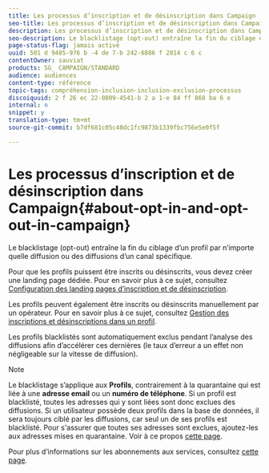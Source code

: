 ```yaml
---
title: Les processus d’inscription et de désinscription dans Campaign
seo-title: Les processus d’inscription et de désinscription dans Campaign
description: Les processus d’inscription et de désinscription dans Campaign
seo-description: Le blacklistage (opt-out) entraîne la fin du ciblage d’un profil par n’importe quelle diffusion ou des diffusions d’un canal spécifique.
page-status-flag: jamais activé
uuid: 501 d 9485-976 b -4 de 7-b 242-6886 f 2814 c 6 c
contentOwner: sauviat
products: SG_ CAMPAIGN/STANDARD
audience: audiences
content-type: référence
topic-tags: compréhension-inclusion-inclusion-exclusion-processus
discoiquuid: 2 f 26 ec 22-0809-4541-b 2 a 1-e 84 ff 868 ba 6 e
internal: n
snippet: y
translation-type: tm+mt
source-git-commit: b7df681c05c48dc1fc9873b1339fbc756e5e0f5f

---
```



# Les processus d’inscription et de désinscription dans Campaign{#about-opt-in-and-opt-out-in-campaign}

Le blacklistage (opt-out) entraîne la fin du ciblage d’un profil par n’importe quelle diffusion ou des diffusions d’un canal spécifique.

Pour que les profils puissent être inscrits ou désinscrits, vous devez créer une landing page dédiée. Pour en savoir plus à ce sujet, consultez [Configuration des landing pages d’inscription et de désinscription](../../audiences/using/managing-opt-in-and-opt-out-in-campaign.md#setting-up-opt-in-and-opt-out-landing-pages).

Les profils peuvent également être inscrits ou désinscrits manuellement par un opérateur. Pour en savoir plus à ce sujet, consultez [Gestion des inscriptions et désinscriptions dans un profil](../../audiences/using/managing-opt-in-and-opt-out-in-campaign.md#managing-opt-in-and-opt-out-from-a-profile).

Les profils blacklistés sont automatiquement exclus pendant l’analyse des diffusions afin d’accélérer ces dernières (le taux d’erreur a un effet non négligeable sur la vitesse de diffusion).

>[!NOTE]
>
>Le blacklistage s’applique aux **Profils**, contrairement à la quarantaine qui est liée à une **adresse email** ou un **numéro de téléphone**. Si un profil est blacklisté, toutes les adresses qui y sont liées sont donc exclues des diffusions. Si un utilisateur possède deux profils dans la base de données, il sera toujours ciblé par les diffusions, car seul un de ses profils est blacklisté. Pour s'assurer que toutes ses adresses sont exclues, ajoutez-les aux adresses mises en quarantaine. Voir à ce propos [cette page](../../sending/using/understanding-quarantine-management.md#identifying-quarantined-addresses-for-the-entire-platform).

Pour plus d’informations sur les abonnements aux services, consultez [cette page](../../audiences/using/about-subscriptions.md).
